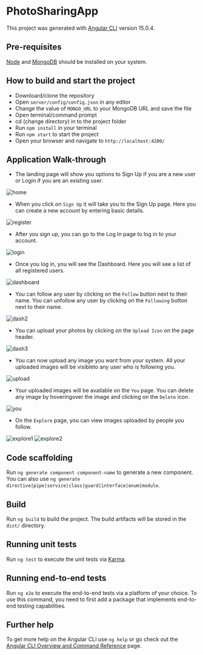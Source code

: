 # PhotoSharingApp

This project was generated with [Angular CLI](https://github.com/angular/angular-cli) version 15.0.4.

## Pre-requisites

[Node](https://nodejs.org/en) and [MongoDB](https://www.mongodb.com/) should be installed on your system.


## How to build and start the project

* Downloard/clone the repository
* Open `server/config/config.json` in any editor
* Change the value of `MONGO_URL` to your MongoDB URL and save the file
* Open terminal/command prompt
* cd (change directory) in to the project folder
* Run `npm install` in your terminal
* Run `npm start` to start the project
* Open your browser and navigate to `http://localhost:4200/`

## Application Walk-through
* The landing page will show you options to Sign Up if you are a new user or Login if you are an existing user.

![home](https://github.com/AnoopKNarayanan/photo-sharing-app/assets/126202194/01f8f3e7-6e69-4d23-bf97-0eeb2c2b027f)
* When you click on `Sign Up` it will take you to the Sign Up page. Here you can create a new account by entering basic details.

![register](https://github.com/AnoopKNarayanan/photo-sharing-app/assets/126202194/ec0b4eee-7335-4734-8451-16100a3ba1e4)
* After you sign up, you can go to the Log In page to log in to your account.

![login](https://github.com/AnoopKNarayanan/photo-sharing-app/assets/126202194/12685e2b-1681-4f1f-a73b-844be98551af)
* Once you log in, you will see the Dashboard. Here you will see a list of all registered users.

![dashboard](https://github.com/AnoopKNarayanan/photo-sharing-app/assets/126202194/fd217735-9d53-428a-b961-0825a57f1861)
* You can follow any user by clicking on the `Follow` button next to their name. You can unfollow any user by clicking on the `Following` button next to their name.

![dash2](https://github.com/AnoopKNarayanan/photo-sharing-app/assets/126202194/520efc4e-120c-42e8-a516-6149f0c13407)
* You can upload your photos by clicking on the `Upload Icon` on the page header.

![dash3](https://github.com/AnoopKNarayanan/photo-sharing-app/assets/126202194/96850d9c-eea8-446b-8874-e054e203740f)
* You can now upload any image you want from your system. All your uploaded images will be visibleto any user who is following you.

![upload](https://github.com/AnoopKNarayanan/photo-sharing-app/assets/126202194/12e868ac-8b16-42c7-96cb-7ae977c509ce)
* Your uploaded images will be available on the `You` page. You can delete any image by hoveringover the image and clicking on the `Delete` icon.

![you](https://github.com/AnoopKNarayanan/photo-sharing-app/assets/126202194/4d71d931-a30b-4b4e-afce-ac7456b0972b)
* On the `Explore` page, you can view images uploaded by people you follow.

![explore1](https://github.com/AnoopKNarayanan/photo-sharing-app/assets/126202194/e3c5e288-a5d9-4c2f-b9e8-77271c20c88a)
![explore2](https://github.com/AnoopKNarayanan/photo-sharing-app/assets/126202194/3f3bee9c-f8af-42f5-b50f-d3a3be919b18)

## Code scaffolding

Run `ng generate component component-name` to generate a new component. You can also use `ng generate directive|pipe|service|class|guard|interface|enum|module`.

## Build

Run `ng build` to build the project. The build artifacts will be stored in the `dist/` directory.

## Running unit tests

Run `ng test` to execute the unit tests via [Karma](https://karma-runner.github.io).

## Running end-to-end tests

Run `ng e2e` to execute the end-to-end tests via a platform of your choice. To use this command, you need to first add a package that implements end-to-end testing capabilities.

## Further help

To get more help on the Angular CLI use `ng help` or go check out the [Angular CLI Overview and Command Reference](https://angular.io/cli) page.
